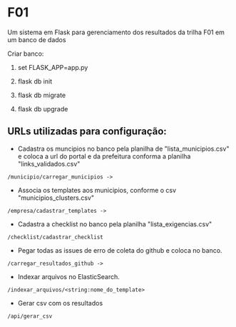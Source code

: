 # F01
Um sistema em Flask para gerenciamento dos resultados da trilha F01 em um banco de dados

Criar banco:

1) set FLASK_APP=app.py

2) flask db init

3) flask db migrate

4) flask db upgrade


## URLs utilizadas para configuração:


* Cadastra os muncipios no banco pela planilha de "lista_municipios.csv" e coloca a url do portal e da prefeitura conforma a planilha "links_validados.csv"
```
/municipio/carregar_municipios -> 
```
    
* Associa os templates aos municipios, conforme o csv "municipios_clusters.csv"
```
/empresa/cadastrar_templates -> 
```

* Cadastra a checklist no banco pela planilha "lista_exigencias.csv"
```
/checklist/cadastrar_checklist
```

* Pegar todas as issues de erro de coleta do github e coloca no banco.

```
/carregar_resultados_github ->
```

* Indexar arquivos no ElasticSearch.

```
/indexar_arquivos/<string:nome_do_template>
```


* Gerar csv com os resultados

```
/api/gerar_csv
```